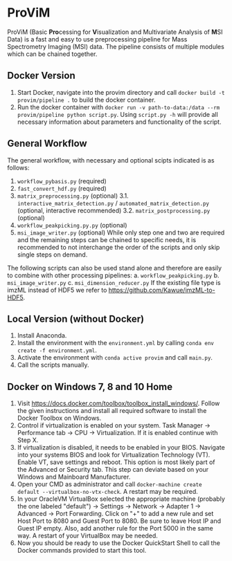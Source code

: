 
ProViM
======
ProViM (Basic **Pro**cessing for **V**isualization and Multivariate Analysis of **M**SI Data) is a fast and easy to use preprocessing pipeline for Mass Spectrometry Imaging (MSI) data. The pipeline consists of multiple modules which can be chained together.

## Docker Version
1. Start Docker, navigate into the provim directory and call `docker build -t provim/pipeline .` to build the docker container.
2. Run the docker container with `docker run -v path-to-data:/data --rm provim/pipeline python script.py`.
Using `script.py -h` will provide all necessary information about parameters and functionality of the script.

## General Workflow
The general workflow, with necessary and optional scipts indicated is as follows:
1. `workflow_pybasis.py` (required)
2. `fast_convert_hdf.py` (required)
3. `matrix_preprocessing.py` (optional)
3.1. `interactive_matrix_detection.py` / `automated_matrix_detection.py` (optional, interactive recommended)
3.2. `matrix_postprocessing.py` (optional)
4. `workflow_peakpicking.py.py` (optional)
5. `msi_image_writer.py` (optional)
While only step one and two are required and the remaining steps can be chained to specific needs, it is recommended to not interchange the order of the scripts and only skip single steps on demand.

The following scripts can also be used stand alone and therefore are easily to combine with other processing pipelines:
a. `workflow_peakpicking.py`
b. `msi_image_writer.py`
c. `msi_dimension_reducer.py`
If the existing file type is imzML instead of HDF5 we refer to https://github.com/Kawue/imzML-to-HDF5.

## Local Version (without Docker)
1. Install Anaconda.
2. Install the environment with the `environment.yml` by calling `conda env create -f environment.yml`.
3. Activate the environment with `conda active provim` and call `main.py`.
4. Call the scripts manually.

## Docker on Windows 7, 8 and 10 Home
1. Visit https://docs.docker.com/toolbox/toolbox_install_windows/. Follow the given instructions and install all required software to install the Docker Toolbox on Windows.
2. Control if virtualization is enabled on your system. Task Manager -> Performance tab -> CPU -> Virtualization. If it is enabled continue with Step X.
3. If virtualization is disabled, it needs to be enabled in your BIOS. Navigate into your systems BIOS and look for Virtualization Technology (VT). Enable VT, save settings and reboot. This option is most likely part of the Advanced or Security tab. This step can deviate based on your Windows and Mainboard Manufacturer.
4. Open your CMD as administrator and call `docker-machine create default --virtualbox-no-vtx-check`. A restart may be required.
5. In your OracleVM VirtualBox selected the appropriate machine (probably the one labeled "default") -> Settings -> Network -> Adapter 1 -> Advanced -> Port Forwarding. Click on "+" to add a new rule and set Host Port to 8080 and Guest Port to 8080. Be sure to leave Host IP and Guest IP empty. Also, add another rule for the Port 5000 in the same way. A restart of your VirtualBox may be needed.
6. Now you should be ready to use the Docker QuickStart Shell to call the Docker commands provided to start this tool.
